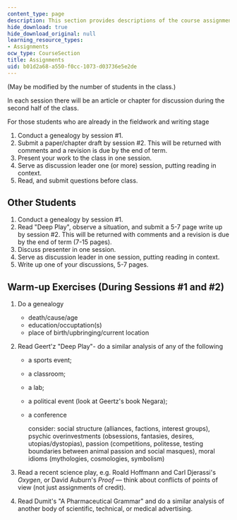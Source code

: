 ```yaml
---
content_type: page
description: This section provides descriptions of the course assignments.
hide_download: true
hide_download_original: null
learning_resource_types:
- Assignments
ocw_type: CourseSection
title: Assignments
uid: b01d2a68-a550-f0cc-1073-d03736e5e2de
---
```


(May be modified by the number of students in the class.)

In each session there will be an article or chapter for discussion during the second half of the class.

For those students who are already in the fieldwork and writing stage

1.  Conduct a genealogy by session #1.
2.  Submit a paper/chapter draft by session #2. This will be returned with comments and a revision is due by the end of term.
3.  Present your work to the class in one session.
4.  Serve as discussion leader one (or more) session, putting reading in context.
5.  Read, and submit questions before class.

Other Students
--------------

1.  Conduct a genealogy by session #1.
2.  Read "Deep Play", observe a situation, and submit a 5-7 page write up by session #2. This will be returned with comments and a revision is due by the end of term (7-15 pages).
3.  Discuss presenter in one session.
4.  Serve as discussion leader in one session, putting reading in context.
5.  Write up one of your discussions, 5-7 pages.

Warm-up Exercises (During Sessions #1 and #2)
---------------------------------------------

1.  Do a genealogy
    *   death/cause/age
    *   education/occuptation(s)
    *   place of birth/upbringing/current location  
        
2.  Read Geert'z "Deep Play"- do a similar analysis of any of the following
    *   a sports event;
    *   a classroom;
    *   a lab;
    *   a political event (look at Geertz's book Negara);
    *   a conference  
          
        consider: social structure (alliances, factions, interest groups), psychic overinvestments (obsessions, fantasies, desires, utopias/dystopias), passion (competitions, politesse, testing boundaries between animal passion and social masques), moral idioms (mythologies, cosmologies, symbolism)  
        
3.  Read a recent science play, e.g. Roald Hoffmann and Carl Djerassi's _Oxygen_, or David Auburn's _Proof_ — think about conflicts of points of view (not just assignments of credit).  
    
4.  Read Dumit's "A Pharmaceutical Grammar" and do a similar analysis of another body of scientific, technical, or medical advertising.